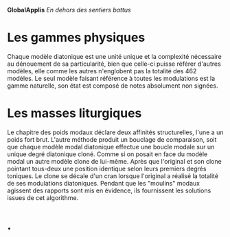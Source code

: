 **GlobalApplis** _En dehors des sentiers battus_
# Les gammes physiques
Chaque modèle diatonique est une unité unique et la complexité nécessaire au dénouement de sa particularité, bien que celle-ci puisse référer d'autres modèles, elle comme les autres n'englobent pas la totalité des 462 modèles. Le seul modèle faisant référence à toutes les modulations est la gamme naturelle, son état est composé de notes absolument non signées.

# Les masses liturgiques
Le chapitre des poids modaux déclare deux affinités structurelles, l'une a un poids fort brut. L'autre méthode produit un bouclage de comparaison, soit que chaque modèle modal diatonique effectue une boucle modale sur un unique degré diatonique cloné. Comme si on posait en face du modèle modal un autre modèle clone de lui-même. Après que l'original et son clone pointant tous-deux une position identique selon leurs premiers degrés toniques. Le clone se décale d'un cran lorsque l'original a réalisé la totalité de ses modulations diatoniques. Pendant que les "moulins" modaux agissent des rapports sont mis en évidence, ils fournissent les solutions issues de cet algorithme.

# .